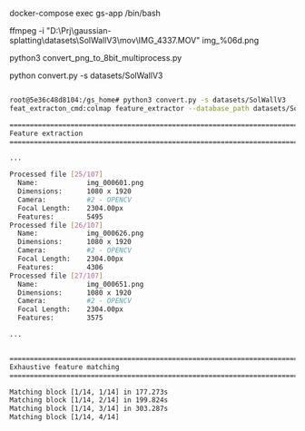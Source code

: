docker-compose exec gs-app /bin/bash


ffmpeg -i "D:\Prj\gaussian-splatting\datasets\SolWallV3\mov\IMG_4337.MOV" img_%06d.png

python3 convert_png_to_8bit_multiprocess.py

python convert.py -s datasets/SolWallV3

```bash

root@5e36c48d8104:/gs_home# python3 convert.py -s datasets/SolWallV3
feat_extracton_cmd:colmap feature_extractor --database_path datasets/SolWallV3/distorted/database.db         --image_path datasets/SolWallV3/input         --ImageReader.single_camera 1         --ImageReader.camera_model OPENCV         --SiftExtraction.use_gpu 1

==============================================================================
Feature extraction
==============================================================================

...

Processed file [25/107]
  Name:            img_000601.png
  Dimensions:      1080 x 1920
  Camera:          #2 - OPENCV
  Focal Length:    2304.00px
  Features:        5495
Processed file [26/107]
  Name:            img_000626.png
  Dimensions:      1080 x 1920
  Camera:          #2 - OPENCV
  Focal Length:    2304.00px
  Features:        4306
Processed file [27/107]
  Name:            img_000651.png
  Dimensions:      1080 x 1920
  Camera:          #2 - OPENCV
  Focal Length:    2304.00px
  Features:        3575

...


```


```bash

==============================================================================
Exhaustive feature matching
==============================================================================

Matching block [1/14, 1/14] in 177.273s
Matching block [1/14, 2/14] in 199.824s
Matching block [1/14, 3/14] in 303.287s
Matching block [1/14, 4/14]
```



```bash


```



```bash


```